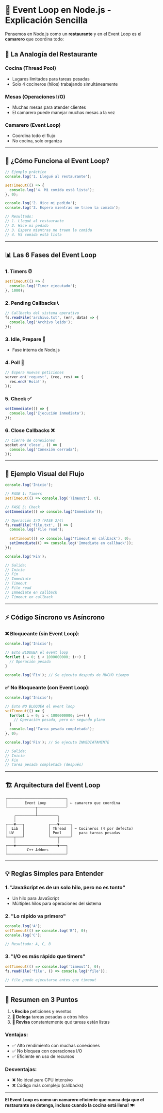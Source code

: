 # 🔄 **Event Loop en Node.js - Explicación Sencilla**

Pensemos en Node.js como un **restaurante** y en el Event Loop es el **camarero** que coordina todo:

## 🏨 **La Analogía del Restaurante**

### **Cocina (Thread Pool)**
- Lugares limitados para tareas pesadas
- Solo 4 cocineros (hilos) trabajando simultáneamente

### **Mesas (Operaciones I/O)**
- Muchas mesas para atender clientes
- El camarero puede manejar muchas mesas a la vez

### **Camarero (Event Loop)**
- Coordina todo el flujo
- No cocina, solo organiza

---

## 🔄 **¿Cómo Funciona el Event Loop?**

```javascript
// Ejemplo práctico
console.log('1. Llegué al restaurante');

setTimeout(() => {
  console.log('4. Mi comida está lista');
}, 0);

console.log('2. Hice mi pedido');
console.log('3. Espero mientras me traen la comida');

// Resultado:
// 1. Llegué al restaurante
// 2. Hice mi pedido  
// 3. Espero mientras me traen la comida
// 4. Mi comida está lista
```

---

## 📊 **Las 6 Fases del Event Loop**

### **1. Timers** ⏰
```javascript
setTimeout(() => {
  console.log('Timer ejecutado');
}, 1000);
```

### **2. Pending Callbacks** 📞
```javascript
// Callbacks del sistema operativo
fs.readFile('archivo.txt', (err, data) => {
  console.log('Archivo leído');
});
```

### **3. Idle, Prepare** 🔧
- Fase interna de Node.js

### **4. Poll** 📡
```javascript
// Espera nuevas peticiones
server.on('request', (req, res) => {
  res.end('Hola!');
});
```

### **5. Check** ✅
```javascript
setImmediate(() => {
  console.log('Ejecución inmediata');
});
```

### **6. Close Callbacks** ❌
```javascript
// Cierre de conexiones
socket.on('close', () => {
  console.log('Conexión cerrada');
});
```

---

## 🎯 **Ejemplo Visual del Flujo**

```javascript
console.log('Inicio');

// FASE 1: Timers
setTimeout(() => console.log('Timeout'), 0);

// FASE 5: Check  
setImmediate(() => console.log('Immediate'));

// Operación I/O (FASE 2/4)
fs.readFile('file.txt', () => {
  console.log('File read');
  
  setTimeout(() => console.log('Timeout en callback'), 0);
  setImmediate(() => console.log('Immediate en callback'));
});

console.log('Fin');

// Salida:
// Inicio
// Fin
// Immediate
// Timeout
// File read
// Immediate en callback
// Timeout en callback
```

---

## ⚡ **Código Síncrono vs Asíncrono**

### **❌ Bloqueante (sin Event Loop):**
```javascript
console.log('Inicio');

// Esto BLOQUEA el event loop
for(let i = 0; i < 1000000000; i++) {
  // Operación pesada
}

console.log('Fin'); // Se ejecuta después de MUCHO tiempo
```

### **✅ No Bloqueante (con Event Loop):**
```javascript
console.log('Inicio');

// Esto NO BLOQUEA el event loop
setTimeout(() => {
  for(let i = 0; i < 1000000000; i++) {
    // Operación pesada, pero en segundo plano
  }
  console.log('Tarea pesada completada');
}, 0);

console.log('Fin'); // Se ejecuta INMEDIATAMENTE

// Salida:
// Inicio
// Fin  
// Tarea pesada completada (después)
```

---

## 🏗️ **Arquitectura del Event Loop**

```
┌───────────────────────────┐
│        Event Loop         │ ← camarero que coordina
└─────────────┬─────────────┘
              │
    ┌─────────┴─────────┐
    │                   │
┌───▼───┐           ┌───▼─────┐
│  Lib  │           │ Thread  │ ← Cocineros (4 por defecto)
│ UV    │           │ Pool    │   para tareas pesadas
└───┬───┘           └───┬─────┘
    │                   │
┌───▼───────────────────▼───┐
│         C++ Addons        │
└───────────────────────────┘
```

---

## 💡 **Reglas Simples para Entender**

### **1. "JavaScript es de un solo hilo, pero no es tonto"**
- Un hilo para JavaScript
- Múltiples hilos para operaciones del sistema

### **2. "Lo rápido va primero"**
```javascript
console.log('A');
setTimeout(() => console.log('B'), 0);
console.log('C');

// Resultado: A, C, B
```

### **3. "I/O es más rápido que timers"**
```javascript
setTimeout(() => console.log('timeout'), 0);
fs.readFile('file', () => console.log('file'));

// file puede ejecutarse antes que timeout
```

---

## 🚀 **Resumen en 3 Puntos**

1. **📞 Recibe** peticiones y eventos
2. **🔀 Delega** tareas pesadas a otros hilos  
3. **🔄 Revisa** constantemente qué tareas están listas

### **Ventajas:**
- ✅ Alto rendimiento con muchas conexiones
- ✅ No bloquea con operaciones I/O
- ✅ Eficiente en uso de recursos

### **Desventajas:**
- ❌ No ideal para CPU intensivo
- ❌ Código más complejo (callbacks)

---

**El Event Loop es como un camarero eficiente que nunca deja que el restaurante se detenga, incluso cuando la cocina está llena!** 🍽️